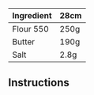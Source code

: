 
| Ingredient | 28cm |
| ---------- | ---- |
| Flour 550  | 250g |
| Butter     | 190g |
| Salt       | 2.8g |
## Instructions
